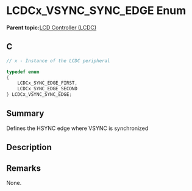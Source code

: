 # LCDCx\_VSYNC\_SYNC\_EDGE Enum

**Parent topic:**[LCD Controller \(LCDC\)](GUID-6C399A67-3956-464B-9055-02C390FC3228.md)

## C

```c
// x - Instance of the LCDC peripheral

typedef enum
{
    LCDCx_SYNC_EDGE_FIRST,
    LCDCx_SYNC_EDGE_SECOND
} LCDCx_VSYNC_SYNC_EDGE;

```

## Summary

Defines the HSYNC edge where VSYNC is synchronized

## Description

## Remarks

None.


